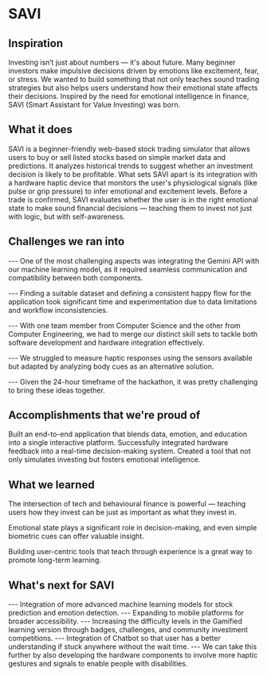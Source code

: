 # SAVI
## Inspiration
Investing isn’t just about numbers — it's about future. Many beginner investors make impulsive decisions driven by emotions like excitement, fear, or stress. We wanted to build something that not only teaches sound trading strategies but also helps users understand how their emotional state affects their decisions. Inspired by the need for emotional intelligence in finance, SAVI (Smart Assistant for Value Investing) was born.

## What it does
SAVI is a beginner-friendly web-based stock trading simulator that allows users to buy or sell listed stocks based on simple market data and predictions. It analyzes historical trends to suggest whether an investment decision is likely to be profitable. What sets SAVI apart is its integration with a hardware haptic device that monitors the user's physiological signals (like pulse or grip pressure) to infer emotional and excitement levels. Before a trade is confirmed, SAVI evaluates whether the user is in the right emotional state to make sound financial decisions — teaching them to invest not just with logic, but with self-awareness.

## Challenges we ran into
--- One of the most challenging aspects was integrating the Gemini API with our machine learning model, as it required seamless communication and compatibility between both components.

--- Finding a suitable dataset and defining a consistent happy flow for the application took significant time and experimentation due to data limitations and workflow inconsistencies.

--- With one team member from Computer Science and the other from Computer Engineering, we had to merge our distinct skill sets to tackle both software development and hardware integration effectively.

--- We struggled to measure haptic responses using the sensors available but adapted by analyzing body cues as an alternative solution.

--- Given the 24-hour timeframe of the hackathon, it was pretty challenging to bring these ideas together.

## Accomplishments that we're proud of
Built an end-to-end application that blends data, emotion, and education into a single interactive platform.
Successfully integrated hardware feedback into a real-time decision-making system.
Created a tool that not only simulates investing but fosters emotional intelligence.

## What we learned
The intersection of tech and behavioural finance is powerful — teaching users how they invest can be just as important as what they invest in.

Emotional state plays a significant role in decision-making, and even simple biometric cues can offer valuable insight.

Building user-centric tools that teach through experience is a great way to promote long-term learning.

## What's next for SAVI
--- Integration of more advanced machine learning models for stock prediction and emotion detection.
--- Expanding to mobile platforms for broader accessibility.
--- Increasing the difficulty levels in the Gamified learning version through badges, challenges, and community investment competitions.
--- Integration of Chatbot so that user has a better understanding if stuck anywhere without the wait time.
--- We can take this further by also developing the hardware components to involve more haptic gestures and signals to enable people with disabilities.

